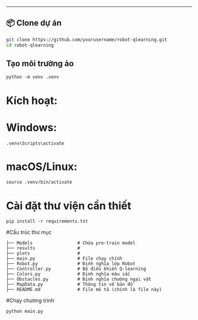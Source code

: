 
---

## 📦 Clone dự án

```bash
git clone https://github.com/yourusername/robot-qlearning.git
cd robot-qlearning
```
## Tạo môi trường ảo
```
python -m venv .venv
```
# Kích hoạt:
# Windows:
```
.venv\Scripts\activate
```
# macOS/Linux:
```
source .venv/bin/activate
```

# Cài đặt thư viện cần thiết
```
pip install -r requirements.txt
```
#Cấu trúc thư mục
```
├── Models                 # Chứa pre-train model
├── results                # 
├── plots                  # 
├── main.py                # File chạy chính
├── Robot.py               # Định nghĩa lớp Robot
├── Controller.py          # Bộ điều khiển Q-learning
├── Colors.py              # Định nghĩa màu sắc
├── Obstacles.py           # Định nghĩa chướng ngại vật
├── MapData.py             # Thông tin về bản đồ
├── README.md              # File mô tả (chính là file này)
```

#Chạy chương trình
```
python main.py
```
